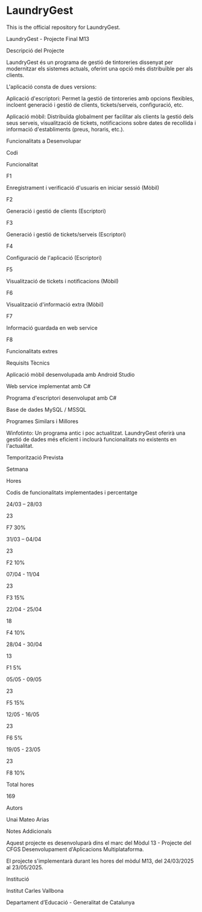 # LaundryGest
This is the official repository for LaundryGest.

LaundryGest - Projecte Final M13

Descripció del Projecte

LaundryGest és un programa de gestió de tintoreries dissenyat per modernitzar els sistemes actuals, oferint una opció més distribuïble per als clients.

L'aplicació consta de dues versions:

Aplicació d'escriptori: Permet la gestió de tintoreries amb opcions flexibles, incloent generació i gestió de clients, tickets/serveis, configuració, etc.

Aplicació mòbil: Distribuïda globalment per facilitar als clients la gestió dels seus serveis, visualització de tickets, notificacions sobre dates de recollida i informació d'establiments (preus, horaris, etc.).

Funcionalitats a Desenvolupar

Codi

Funcionalitat

F1

Enregistrament i verificació d'usuaris en iniciar sessió (Mòbil)

F2

Generació i gestió de clients (Escriptori)

F3

Generació i gestió de tickets/serveis (Escriptori)

F4

Configuració de l'aplicació (Escriptori)

F5

Visualització de tickets i notificacions (Mòbil)

F6

Visualització d'informació extra (Mòbil)

F7

Informació guardada en web service

F8

Funcionalitats extres

Requisits Tècnics

Aplicació mòbil desenvolupada amb Android Studio

Web service implementat amb C#

Programa d'escriptori desenvolupat amb C#

Base de dades MySQL / MSSQL

Programes Similars i Millores

Winfotinto: Un programa antic i poc actualitzat. LaundryGest oferirà una gestió de dades més eficient i inclourà funcionalitats no existents en l'actualitat.

Temporització Prevista

Setmana

Hores

Codis de funcionalitats implementades i percentatge

24/03 – 28/03

23

F7 30%

31/03 – 04/04

23

F2 10%

07/04 - 11/04

23

F3 15%

22/04 - 25/04

18

F4 10%

28/04 - 30/04

13

F1 5%

05/05 - 09/05

23

F5 15%

12/05 - 16/05

23

F6 5%

19/05 - 23/05

23

F8 10%

Total hores

169



Autors

Unai Mateo Arias

Notes Addicionals

Aquest projecte es desenvoluparà dins el marc del Mòdul 13 - Projecte del CFGS Desenvolupament d'Aplicacions Multiplataforma.

El projecte s'implementarà durant les hores del mòdul M13, del 24/03/2025 al 23/05/2025.

Institució

Institut Carles Vallbona

Departament d’Educació - Generalitat de Catalunya

